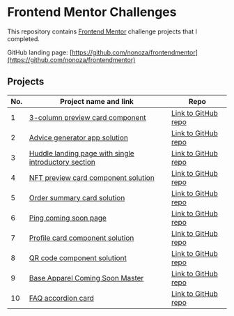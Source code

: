 # Frontend Mentor Challenges

This repository contains [Frontend Mentor](https://www.frontendmentor.io/challenges) challenge projects that I completed.



GitHub landing page: [https://github.com/nonoza/frontendmentor](https://github.com/nonoza/frontendmentor)

## Projects

| No. | Project name and link                                                                             | Repo |
| --- | ------------------------------------------------------------------------------------------------- | ---- |
| 1   | [3-column preview card component](https://nonoza.github.io/frontendmentor/3-column-preview-card-component-main/)         | [Link to GitHub repo](https://github.com/nonoza/frontendmentor/tree/main/3-column-preview-card-component-main) |
| 2   | [Advice generator app solution](https://nonoza.github.io/frontendmentor/advice-generator-app-main/)         | [Link to GitHub repo](https://github.com/nonoza/frontendmentor/tree/main/advice-generator-app-main) |
| 3   | [Huddle landing page with single introductory section](https://nonoza.github.io/frontendmentor/huddle-landing-page-with-single-introductory-section-master/)| [Link to GitHub repo](https://github.com/nonoza/frontendmentor/tree/main/huddle-landing-page-with-single-introductory-section-master) |
| 4   | [NFT preview card component solution](https://nonoza.github.io/frontendmentor/nft-preview-card-component-challenge-hub/)| [Link to GitHub repo](https://github.com/nonoza/frontendmentor/tree/main/nft-preview-card-component-challenge-hub) |
| 5   | [Order summary card solution](https://nonoza.github.io/frontendmentor/order-summary-component-main/)| [Link to GitHub repo](https://github.com/nonoza/frontendmentor/tree/main/order-summary-component-main) |
| 6   | [Ping coming soon page](https://nonoza.github.io/frontendmentor/ping-coming-soon-page-master/)| [Link to GitHub repo](https://github.com/nonoza/frontendmentor/tree/main/ping-coming-soon-page-master) |
| 7   | [Profile card component solution](https://nonoza.github.io/frontendmentor/profile-card-component-main/)| [Link to GitHub repo](https://github.com/nonoza/frontendmentor/tree/main/profile-card-component-main) |
| 8   | [QR code component solutiont](https://elaineleung.github.io/frontendmentor/accordioncard/)| [Link to GitHub repo](https://github.com/nonoza/frontendmentor/tree/main/profile-card-component-main) |
| 9  | [Base Apparel Coming Soon Master ](https://nonoza.github.io/frontendmentor/base-apparel-coming-soon-master/)| [Link to GitHub repo](https://github.com/nonoza/frontendmentor/tree/main/base-apparel-coming-soon-master) |
| 10  | [FAQ accordion card ](https://nonoza.github.io/frontendmentor/faq-accordion-card-main/)| [Link to GitHub repo](https://github.com/nonoza/frontendmentor/tree/main/faq-accordion-card-main) |
